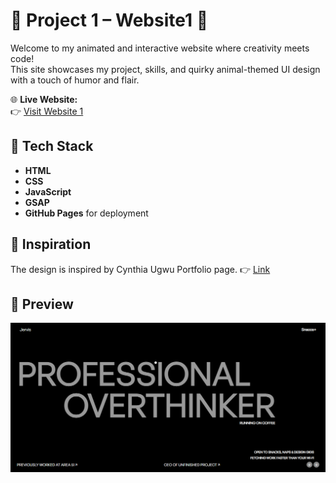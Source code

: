 # 🎨 Project 1 – Website1 🐾

Welcome to my animated and interactive website where creativity meets code!  
This site showcases my project, skills, and quirky animal-themed UI design with a touch of humor and flair.

🌐 **Live Website:**  
👉 [Visit Website 1](https://jervis-vadakken.github.io/Website1/)

## 📁 Tech Stack
- **HTML**
- **CSS**
- **JavaScript**
- **GSAP**
- **GitHub Pages** for deployment

## 🧠 Inspiration
The design is inspired by Cynthia Ugwu Portfolio page.
👉 [Link](https://cynthiaugwu.com/)

## 📸 Preview
![Site Preview](./Capture.png)
